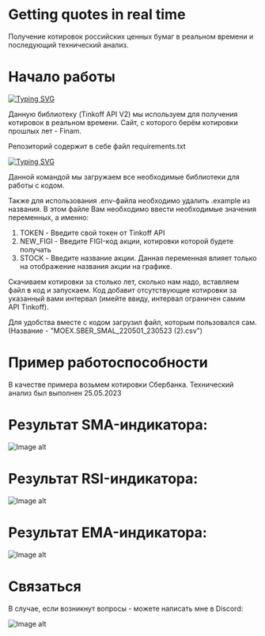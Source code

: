 # Getting quotes in real time
Получение котировок российских ценных бумаг в реальном времени и последующий технический анализ.
# Начало работы
[![Typing SVG](https://readme-typing-svg.herokuapp.com?color=%2336BCF7&lines=pip+install+tinkoff-investments)](https://git.io/typing-svg)

Данную библиотеку (Tinkoff API V2) мы используем для получения котировок в реальном времени.
Сайт, с которого берём котировки прошлых лет - Finam.

Репозиторий содержит в себе файл requirements.txt

[![Typing SVG](https://readme-typing-svg.herokuapp.com?color=%2336BCF7&lines=pip+install+-r+requirements.txt)](https://git.io/typing-svg)

Данной командой мы загружаем все необходимые библиотеки для работы с кодом.

Также для использования .env-файла необходимо удалить .example из названия. В этом файле Вам необходимо ввести необходимые значения переменных, а именно:
1) TOKEN - Введите свой токен от Tinkoff API
2) NEW_FIGI - Введите FIGI-код акции, котировки которой будете получать
3) STOCK - Введите название акции. Данная переменная влияет только на отображение названия акции на графике.


Скачиваем котировки за столько лет, сколько нам надо, вставляем файл в код и запускаем. Код добавит отсутствующие котировки за указанный вами интервал (имейте ввиду, интервал ограничен самим API Tinkoff).


Для удобства вместе с кодом загрузил файл, которым пользовался сам. (Название - "MOEX.SBER_SMAL_220501_230523 (2).csv")

# Пример работоспособности

В качестве примера возьмем котировки Сбербанка. Технический анализ был выполнен 25.05.2023

# Результат SMA-индикатора:
![Image alt](https://github.com/neznayu-hub/getting-quotes-in-realtime/blob/main/pictures/SMA.jpg)

# Результат RSI-индикатора:
![Image alt](https://github.com/neznayu-hub/getting-quotes-in-realtime/blob/main/pictures/RSI.jpg)

# Результат EMA-индикатора:
![Image alt](https://github.com/neznayu-hub/getting-quotes-in-realtime/blob/main/pictures/EMA.jpg)

# Связаться

В случае, если возникнут вопросы - можете написать мне в Discord: 

![Image alt](https://github.com/neznayu-hub/getting-quotes-in-realtime/blob/main/pictures/Discordik.jpg)
